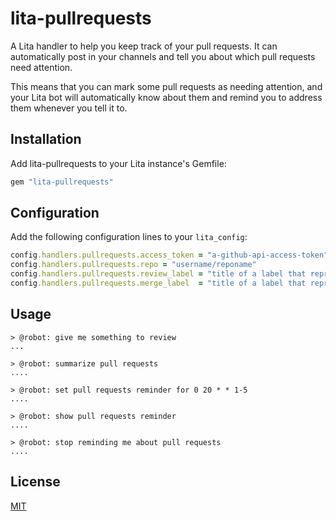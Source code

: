 # lita-pullrequests

A Lita handler to help you keep track of your pull requests. It can automatically post in your channels and tell you about which pull requests need attention.

This means that you can mark some pull requests as needing attention, and your Lita bot will automatically know about them and remind you to address them whenever you tell it to.

## Installation

Add lita-pullrequests to your Lita instance's Gemfile:

``` ruby
gem "lita-pullrequests"
```

## Configuration

Add the following configuration lines to your `lita_config`:

``` ruby
config.handlers.pullrequests.access_token = "a-github-api-access-token"
config.handlers.pullrequests.repo = "username/reponame"
config.handlers.pullrequests.review_label = "title of a label that represents a pr ready for review"
config.handlers.pullrequests.merge_label  = "title of a label that represents a pr ready for merge"
```

## Usage

```
> @robot: give me something to review
...

> @robot: summarize pull requests
....

> @robot: set pull requests reminder for 0 20 * * 1-5
....

> @robot: show pull requests reminder
....

> @robot: stop reminding me about pull requests
....
```

## License

[MIT](http://opensource.org/licenses/MIT)
